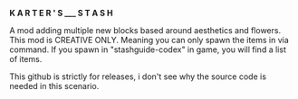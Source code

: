 **K A R T E R ' S ___ S T A S H**

A mod adding multiple new blocks based around aesthetics and flowers.
This mod is CREATIVE ONLY. Meaning you can only spawn the items in via command.
If you spawn in "stashguide-codex" in game, you will find a list of items.

This github is strictly for releases, i don't see why the source code is needed in this scenario.
